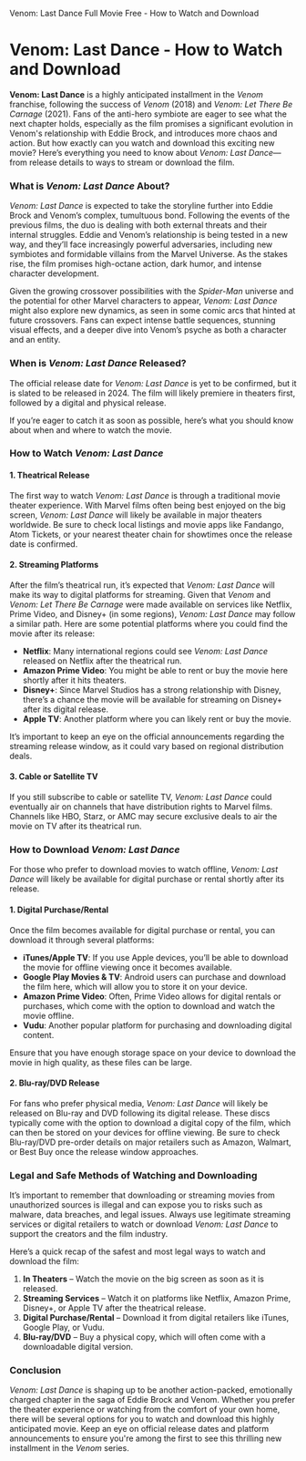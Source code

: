 Venom: Last Dance Full Movie Free - How to Watch and Download
# Venom: Last Dance - How to Watch and Download

**Venom: Last Dance** is a highly anticipated installment in the *Venom* franchise, following the success of *Venom* (2018) and *Venom: Let There Be Carnage* (2021). Fans of the anti-hero symbiote are eager to see what the next chapter holds, especially as the film promises a significant evolution in Venom's relationship with Eddie Brock, and introduces more chaos and action. But how exactly can you watch and download this exciting new movie? Here’s everything you need to know about *Venom: Last Dance*—from release details to ways to stream or download the film.

### What is *Venom: Last Dance* About?

*Venom: Last Dance* is expected to take the storyline further into Eddie Brock and Venom’s complex, tumultuous bond. Following the events of the previous films, the duo is dealing with both external threats and their internal struggles. Eddie and Venom’s relationship is being tested in a new way, and they’ll face increasingly powerful adversaries, including new symbiotes and formidable villains from the Marvel Universe. As the stakes rise, the film promises high-octane action, dark humor, and intense character development.

Given the growing crossover possibilities with the *Spider-Man* universe and the potential for other Marvel characters to appear, *Venom: Last Dance* might also explore new dynamics, as seen in some comic arcs that hinted at future crossovers. Fans can expect intense battle sequences, stunning visual effects, and a deeper dive into Venom’s psyche as both a character and an entity.

### When is *Venom: Last Dance* Released?

The official release date for *Venom: Last Dance* is yet to be confirmed, but it is slated to be released in 2024. The film will likely premiere in theaters first, followed by a digital and physical release.

If you’re eager to catch it as soon as possible, here’s what you should know about when and where to watch the movie.

### How to Watch *Venom: Last Dance*

#### 1. **Theatrical Release**
The first way to watch *Venom: Last Dance* is through a traditional movie theater experience. With Marvel films often being best enjoyed on the big screen, *Venom: Last Dance* will likely be available in major theaters worldwide. Be sure to check local listings and movie apps like Fandango, Atom Tickets, or your nearest theater chain for showtimes once the release date is confirmed.

#### 2. **Streaming Platforms**
After the film’s theatrical run, it’s expected that *Venom: Last Dance* will make its way to digital platforms for streaming. Given that *Venom* and *Venom: Let There Be Carnage* were made available on services like Netflix, Prime Video, and Disney+ (in some regions), *Venom: Last Dance* may follow a similar path. Here are some potential platforms where you could find the movie after its release:

- **Netflix**: Many international regions could see *Venom: Last Dance* released on Netflix after the theatrical run.
- **Amazon Prime Video**: You might be able to rent or buy the movie here shortly after it hits theaters.
- **Disney+**: Since Marvel Studios has a strong relationship with Disney, there’s a chance the movie will be available for streaming on Disney+ after its digital release.
- **Apple TV**: Another platform where you can likely rent or buy the movie.

It’s important to keep an eye on the official announcements regarding the streaming release window, as it could vary based on regional distribution deals.

#### 3. **Cable or Satellite TV**
If you still subscribe to cable or satellite TV, *Venom: Last Dance* could eventually air on channels that have distribution rights to Marvel films. Channels like HBO, Starz, or AMC may secure exclusive deals to air the movie on TV after its theatrical run.

### How to Download *Venom: Last Dance*

For those who prefer to download movies to watch offline, *Venom: Last Dance* will likely be available for digital purchase or rental shortly after its release.

#### 1. **Digital Purchase/Rental**
Once the film becomes available for digital purchase or rental, you can download it through several platforms:

- **iTunes/Apple TV**: If you use Apple devices, you’ll be able to download the movie for offline viewing once it becomes available.
- **Google Play Movies & TV**: Android users can purchase and download the film here, which will allow you to store it on your device.
- **Amazon Prime Video**: Often, Prime Video allows for digital rentals or purchases, which come with the option to download and watch the movie offline.
- **Vudu**: Another popular platform for purchasing and downloading digital content.

Ensure that you have enough storage space on your device to download the movie in high quality, as these files can be large.

#### 2. **Blu-ray/DVD Release**
For fans who prefer physical media, *Venom: Last Dance* will likely be released on Blu-ray and DVD following its digital release. These discs typically come with the option to download a digital copy of the film, which can then be stored on your devices for offline viewing. Be sure to check Blu-ray/DVD pre-order details on major retailers such as Amazon, Walmart, or Best Buy once the release window approaches.

### Legal and Safe Methods of Watching and Downloading

It’s important to remember that downloading or streaming movies from unauthorized sources is illegal and can expose you to risks such as malware, data breaches, and legal issues. Always use legitimate streaming services or digital retailers to watch or download *Venom: Last Dance* to support the creators and the film industry.

Here’s a quick recap of the safest and most legal ways to watch and download the film:

1. **In Theaters** – Watch the movie on the big screen as soon as it is released.
2. **Streaming Services** – Watch it on platforms like Netflix, Amazon Prime, Disney+, or Apple TV after the theatrical release.
3. **Digital Purchase/Rental** – Download it from digital retailers like iTunes, Google Play, or Vudu.
4. **Blu-ray/DVD** – Buy a physical copy, which will often come with a downloadable digital version.

### Conclusion

*Venom: Last Dance* is shaping up to be another action-packed, emotionally charged chapter in the saga of Eddie Brock and Venom. Whether you prefer the theater experience or watching from the comfort of your own home, there will be several options for you to watch and download this highly anticipated movie. Keep an eye on official release dates and platform announcements to ensure you're among the first to see this thrilling new installment in the *Venom* series.
